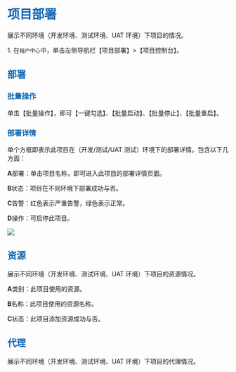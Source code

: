 <h1><font color=#0d65b1>项目部署</font></h1>
<p>展示不同环境（开发环境、测试环境、UAT 环境）下项目的情况。</p>
<p>1. 在<code>租户中心</code>中，单击左侧导航栏【项目部署】>【项目控制台】。</p>

<h2><font color=#0d65b1>部署</font></h2>

<h3><font color=#0d65b1>批量操作</font></h3>
<p>单击【批量操作】，即可【一键勾选】、【批量启动】、【批量停止】、【批量重启】。</p>

<h3><font color=#0d65b1>部署详情</font></h3>
<p>单个方框即表示此项目在（开发/测试/UAT 测试）环境下的部署详情。包含以下几方面：</p>
<p><b>A</b>部署：单击项目名称，即可进入此项目的部署详情页面。</p>
<p><b>B</b>状态：项目在不同环境下部署成功与否。</p>
<p><b>C</b>告警：红色表示严重告警，绿色表示正常。</p>
<p><b>D</b>操作：可启停此项目。</p>
<img src="http://upload.ouliu.net/i/20171124163943nhz6x.png"  class="mark-l"/>
<h2><font color=#0d65b1>资源</font></h2>
<p>展示不同环境（开发环境、测试环境、UAT 环境）下项目的资源情况。</p>
<p><b>A</b>类别：此项目使用的资源。</p>
<p><b>B</b>名称：此项目使用的资源名称。</p>
<p><b>C</b>状态：此项目添加资源成功与否。</p>

<h2><font color=#0d65b1>代理</font></h2>
<p>展示不同环境（开发环境、测试环境、UAT 环境）下项目的代理情况。</p>